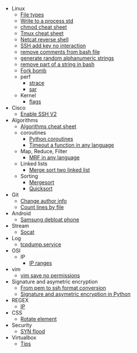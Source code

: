 - Linux
  - [File types](linux_file_types.md)
  - [Write to a process std](write_process_std.md)
  - [chmod cheat sheet](chmod_cheat_sheet.md)
  - [Tmux cheat sheet](tmux_cheat_sheet.md)
  - [Netcat reverse shell](nc_reverse_shell.md)
  - [SSH add key no interaction](ssh_add_key_no_interaction.md)
  - [remove comments from bash file](remove_comments_bash_file.md)
  - [generate random alphanumeric strings](generate_random_alphanumeric_strings.md)
  - [remove part of a string in bash](bash_string_remove_part.md)
  - [Fork bomb](fork_bomb.md)
  - perf
    - [strace](strace.md)
    - [sar](sar.md)
  - Kernel
    - [flags](kernel_flags.md)
- Cisco
  - [Enable SSH V2](cisco_enable_ssh_2.md)
- Algorithms
  - [Algorithms cheat sheet](algorithms_cheat_sheet.md)
  - coroutines
    - [Python coroutines](python_coroutines.md)
    - [Timeout a function in any language](timeout_function_in_any_language.md)
  - Map, Reduce, Filter
    - [MRF in any language](mrf_in_any_language.md)
  - Linked lists
    - [Merge sort two linked list](merge_sort_linked_list.md)
  - Sorting
    - [Mergesort](mergesort.md)
    - [Quicksort](quicksort.md)
- Git
  - [Change author info](git_change_author_info.md)
  - [Count lines by file](git_count_lines_by_file.md)
- Android
  - [Samsung debloat phone](samsung_debloat.md)
- Stream
  - [Socat](socat.md)
- Log
  - [tcpdump.service](log_tcpdump_service.md)
- OSI
  - IP
    - [IP ranges](ip_ranges.md)
- vim
  - [vim save no permissions](vim_save_no_permissions.md)
- Signature and asymetric encryption
  - [From pem to ssh format conversion](pub_key_pem_to_ssh_format.md)
  - [Signature and asymetric encryption in Python](signature_encryption_python.md)
- REGEX
  - [IP](ip_regex.md)
- CSS
  - [Rotate element](css_rotate.md)
- Security
  - [SYN flood](syn_flood.md)
- Virtualbox
  - [Tips](virtualbox_tips.md)
